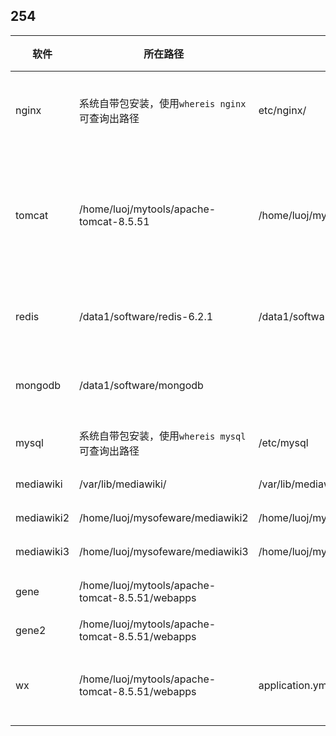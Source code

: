 ## 254

| 软件       | 所在路径                                        | 配置文件路径                                       | 详细信息                                                     | 启动、关闭                                                   | 其他                                                         |
| ---------- | ----------------------------------------------- | -------------------------------------------------- | ------------------------------------------------------------ | ------------------------------------------------------------ | ------------------------------------------------------------ |
| nginx      | 系统自带包安装，使用`whereis nginx`可查询出路径 | etc/nginx/                                         | 端口：80                                                     | 启动：`systemctl start nginx.service`；关闭：`systemctl stop nginx.service` | 配置文件/etc/nginx/sites-available/default,代理本机6001接口  |
| tomcat     | /home/luoj/mytools/apache-tomcat-8.5.51         | /home/luoj/mytools/apache-tomcat-8.5.51/conf/      | 端口：6001；tomcat[管理员页面](http://14.23.114.254:6001/manager/html);用户名：tomcat;密码：123654 | 启动：`sudo sh ./bin/startup.sh`;关闭：`sh ./bin/shutdown.sh` | gene项目（ROOT）、gene2项目、微信公众号号后台项目（wx）均部署在这里 |
| redis      | /data1/software/redis-6.2.1                     | /data1/software/redis-6.2.1/redis.conf             | 端口：6379                                                   | 启动：`./src/redis-server redis.conf &`;关闭：`kill -15 redis的pid ` | wx项目使用的redis；可用`lsof -i :6379`查询出redis的pid       |
| mongodb    | /data1/software/mongodb                         |                                                    | 端口：27017                                                  | 启动：`sudo ./bin/mongod --dbpath ./data/db &`;关闭：`kill -15 mongodb的pid ` | wx项目使用的mongodb；；可用`lsof -i :6379`查询出mongodb的pid |
| mysql      | 系统自带包安装，使用`whereis mysql`可查询出路径 | /etc/mysql                                         | 端口：3307                                                   |                                                              | 254几乎所有使用数据库的软件都把数据库放在这里                |
| mediawiki  | /var/lib/mediawiki/                             | /var/lib/mediawiki/LocalSettings.php               | 端口:5002                                                    | 自动启动关闭                                                 | 关联gene项目                                                 |
| mediawiki2 | /home/luoj/mysofeware/mediawiki2                | /home/luoj/mysofeware/mediawiki2/LocalSettings.php | 端口:5002                                                    | 自动启动关闭                                                 |                                                              |
| mediawiki3 | /home/luoj/mysofeware/mediawiki3                | /home/luoj/mysofeware/mediawiki3/LocalSettings.php | 端口:5002                                                    | 自动启动关闭                                                 | 关联gene2项目                                                |
| gene       | /home/luoj/mytools/apache-tomcat-8.5.51/webapps |                                                    | mendel gene项目                                              | 启动tomcat后随之自动                                         |                                                              |
| gene2      | /home/luoj/mytools/apache-tomcat-8.5.51/webapps |                                                    | gene2项目                                                    | 同上                                                         |                                                              |
| wx         | /home/luoj/mytools/apache-tomcat-8.5.51/webapps | application.yml                                    | 体检报告查看微信小程序项目                                   | 同上                                                         | 使用到redis、mongodb、mysql                                  |

